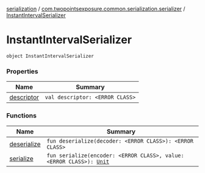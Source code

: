 [serialization](../../index.md) / [com.twopointsexposure.common.serialization.serializer](../index.md) / [InstantIntervalSerializer](./index.md)

# InstantIntervalSerializer

`object InstantIntervalSerializer`

### Properties

| Name | Summary |
|---|---|
| [descriptor](descriptor.md) | `val descriptor: <ERROR CLASS>` |

### Functions

| Name | Summary |
|---|---|
| [deserialize](deserialize.md) | `fun deserialize(decoder: <ERROR CLASS>): <ERROR CLASS>` |
| [serialize](serialize.md) | `fun serialize(encoder: <ERROR CLASS>, value: <ERROR CLASS>): `[`Unit`](https://kotlinlang.org/api/latest/jvm/stdlib/kotlin/-unit/index.html) |
